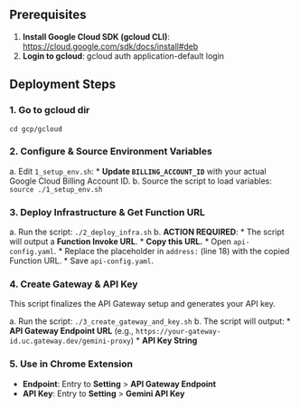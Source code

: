 ## Prerequisites

1.  **Install Google Cloud SDK (gcloud CLI)**: https://cloud.google.com/sdk/docs/install#deb
2.  **Login to gcloud**: gcloud auth application-default login

## Deployment Steps

### 1. Go to gcloud dir
```
cd gcp/gcloud
```

### 2. Configure & Source Environment Variables

a.  Edit `1_setup_env.sh`:
    *   **Update `BILLING_ACCOUNT_ID`** with your actual Google Cloud Billing Account ID.
b.  Source the script to load variables:
    ```
    source ./1_setup_env.sh
    ```

### 3. Deploy Infrastructure & Get Function URL
a.  Run the script:
    ```
    ./2_deploy_infra.sh
    ```
b.  **ACTION REQUIRED**:
    *   The script will output a **Function Invoke URL**.
    *   **Copy this URL.**
    *   Open `api-config.yaml`.
    *   Replace the placeholder in `address:` (line 18) with the copied Function URL.
    *   Save `api-config.yaml`.


### 4. Create Gateway & API Key

This script finalizes the API Gateway setup and generates your API key.

a.  Run the script:
    ```
    ./3_create_gateway_and_key.sh
    ```
b.  The script will output:
    *   **API Gateway Endpoint URL** (e.g., `https://your-gateway-id.uc.gateway.dev/gemini-proxy`)
    *   **API Key String**

### 5. Use in Chrome Extension

*   **Endpoint**: Entry to **Setting** > **API Gateway Endpoint**
*   **API Key**: Entry to **Setting** > **Gemini API Key** 